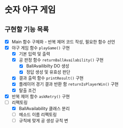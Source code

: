 # 숫자 야구 게임

## 구현할 기능 목록

* [x] Main 함수 구체화 - 반복 제어 코드 작성, 필요한 함수 선언
* [x] 야구 게임 함수 ``playGame()`` 구현
    * [x] 기본 입력 및 출력
    * [x] 공 판정 함수 ``returnBallAvailability()`` 구현
      * [x] BallAvailibilty DO 생성
      * [x] 정답 생성 및 유효성 판단
    * [x] 결과 출력 함수 ``printResult()`` 구현
    * [x] 플레이어 경기 결과 반환 함 ``returnIsPlayerWin()`` 구현
    * [x] 탈출 조건 
* [x] 반복 제어 함수 ``askRetry()`` 구현
* [ ] 리펙토링
    * [x] BallAvailability 클래스 분리
    * [ ] 메소드 이름 리펙토링
    * [ ] 규칙에 맞게 공 생성 규칙 변